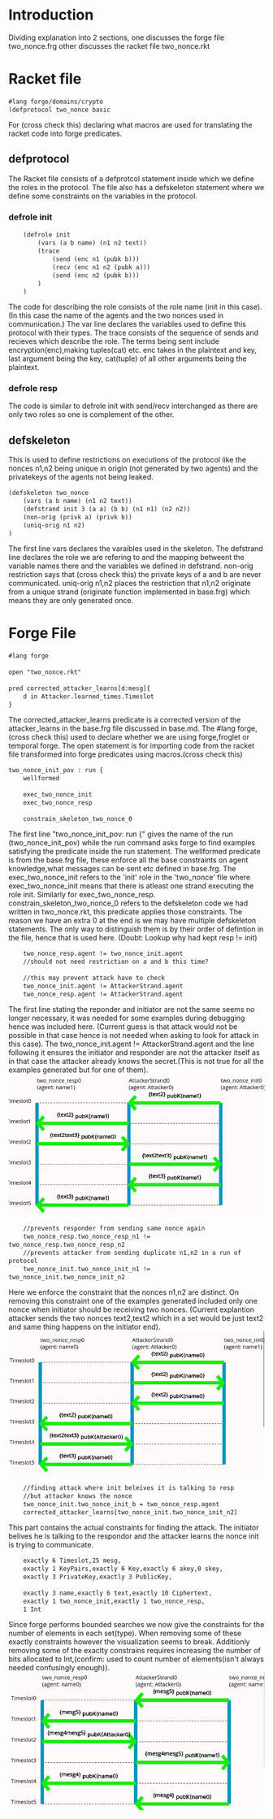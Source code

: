 # Introduction
Dividing explanation into 2 sections, one discusses the forge file two_nonce.frg other discusses the racket file two_nonce.rkt
# Racket file
```rkt
#lang forge/domains/crypto
(defprotocol two_nonce basic
```
For (cross check this) declaring what macros are used for translating the racket code into forge predicates.
## defprotocol
The Racket file consists of a defprotcol statement inside which we define the roles in the protocol. The file also has a defskeleton statement where we define some constraints on the variables in the protocol.
### defrole init
```rkt
    (defrole init
        (vars (a b name) (n1 n2 text))
        (trace
            (send (enc n1 (pubk b)))
            (recv (enc n1 n2 (pubk a)))
            (send (enc n2 (pubk b)))
        )
    )
```
The code for describing the role consists of the role name (init in this case).
(In this case the name of the agents and the two nonces used in communication.)
The var line declares the variables used to define this protocol with their types.
The trace consists of the sequence of sends and recieves which describe the role. The terms being sent include encryption(enc),making tuples(cat) etc.
enc takes in the plaintext and key, last argument being the key, cat(tuple) of all other arguments being the plaintext.
### defrole resp
The code is similar to defrole init with send/recv interchanged as there are only two roles so one is complement of the other.
## defskeleton
This is used to define restrictions on executions of the protocol like the nonces n1,n2 being unique in origin (not generated by two agents) and the privatekeys of the agents not being leaked.
```rkt
(defskeleton two_nonce
    (vars (a b name) (n1 n2 text))
    (defstrand init 3 (a a) (b b) (n1 n1) (n2 n2))
    (non-orig (privk a) (privk b))
    (uniq-orig n1 n2)
)
```
The first line vars declares the varaibles used in the skeleton.
The defstrand line declares the role we are refering to and the mapping betweent the variable names there and the variables we defined in defstrand.
non-orig restriction says that (cross check this) the private keys of a and b are never communicated.
uniq-orig n1,n2 places the restriction that n1,n2 originate from a unique strand (originate function implemented in base.frg) which means they are only generated once.
# Forge File
```frg
#lang forge

open "two_nonce.rkt"

pred corrected_attacker_learns[d:mesg]{
    d in Attacker.learned_times.Timeslot
}
```
The corrected_attacker_learns predicate is a corrected version of the attacker_learns in the base.frg file discussed in base.md.
The #lang forge,(cross check this) used to declare whether we are using forge,froglet or temporal forge.
The open statement is for importing code from the racket file transformed into forge predicates using macros.(cross check this)
```frg
two_nonce_init_pov : run {
    wellformed

    exec_two_nonce_init
    exec_two_nonce_resp

    constrain_skeleton_two_nonce_0
```
The first line "two_nonce_init_pov: run {" gives the name of the run (two_nonce_init_pov) while the run command asks forge to find examples satisfying the predicate inside the run statement.
The wellformed predicate is from the base.frg file, these enforce all the base constraints on agent knowledge,what messages can be sent etc defined in base.frg.
The exec_two_nonce_init refers to the 'init' role in the 'two_nonce' file where exec_two_nonce_init means that there is atleast one strand executing the role init.
Similarly for exec_two_nonce_resp.
constrain_skeleton_two_nonce_0 refers to the defskeleton code we had written in two_nonce.rkt, this predicate applies those constraints. The reason we have an extra 0 at the end is we may have multiple defskeleton statements. The only way to distinguish them is by their order of defintion in the file, hence that is used here.
(Doubt: Lookup why had kept resp != init)
```frg
    two_nonce_resp.agent != two_nonce_init.agent
    //should not need restriction on a and b this time?

    //this may prevent attack have to check
    two_nonce_init.agent != AttackerStrand.agent
    two_nonce_resp.agent != AttackerStrand.agent
```
The first line stating the reponder and initiator are not the same seems no longer necessary, it was needed for some examples during debugging hence was included here. (Current guess is that attack would not be possible in that case hence is not needed when asking to look for attack in this case).
The two_nonce_init.agent != AttackerStrand.agent and the line following it ensures the initiator and responder are not the attacker itself as in that case the attacker already knows the secret.(This is not true for all the examples generated but for one of them).
![image](./Pictures/Two_attacker_roles.png)
```frg
    //prevents responder from sending same nonce again
    two_nonce_resp.two_nonce_resp_n1 != two_nonce_resp.two_nonce_resp_n2
    //prevents attacker from sending duplicate n1,n2 in a run of protocol
    two_nonce_init.two_nonce_init_n1 != two_nonce_init.two_nonce_init_n2
```
Here we enforce the constraint that the nonces n1,n2 are distinct. On removing this constraint one of the examples generated included only one nonce when initiator should be receiving two nonces. (Current explantion attacker sends the two nonces text2,text2 which in a set would be just text2 and same thing happens on the initiator end).
![image](./Pictures/init_duplic_nonce.png)
```frg
    //finding attack where init beleives it is talking to resp
    //but attacker knows the nonce
    two_nonce_init.two_nonce_init_b = two_nonce_resp.agent
    corrected_attacker_learns[two_nonce_init.two_nonce_init_n2]
```
This part contains the actual constraints for finding the attack. The initiator belives he is talking to the respondor and the attacker learns the nonce init is trying to communicate.
```frg
    exactly 6 Timeslot,25 mesg,
    exactly 1 KeyPairs,exactly 6 Key,exactly 6 akey,0 skey,
    exactly 3 PrivateKey,exactly 3 PublicKey,

    exactly 3 name,exactly 6 text,exactly 10 Ciphertext,
    exactly 1 two_nonce_init,exactly 1 two_nonce_resp,
    1 Int
```
Since forge performs bounded searches we now give the constraints for the number of elements in each set(type). When removing some of these exactly constraints however the visualization seems to break.
Additionly removing some of the exaclty constrains requires increasing the number of bits allocated to Int,(confirm: used to count number of elements(isn't always needed confusingly enough)).
![image](./Pictures/remove_exactly_text_cipher_txt.png)
